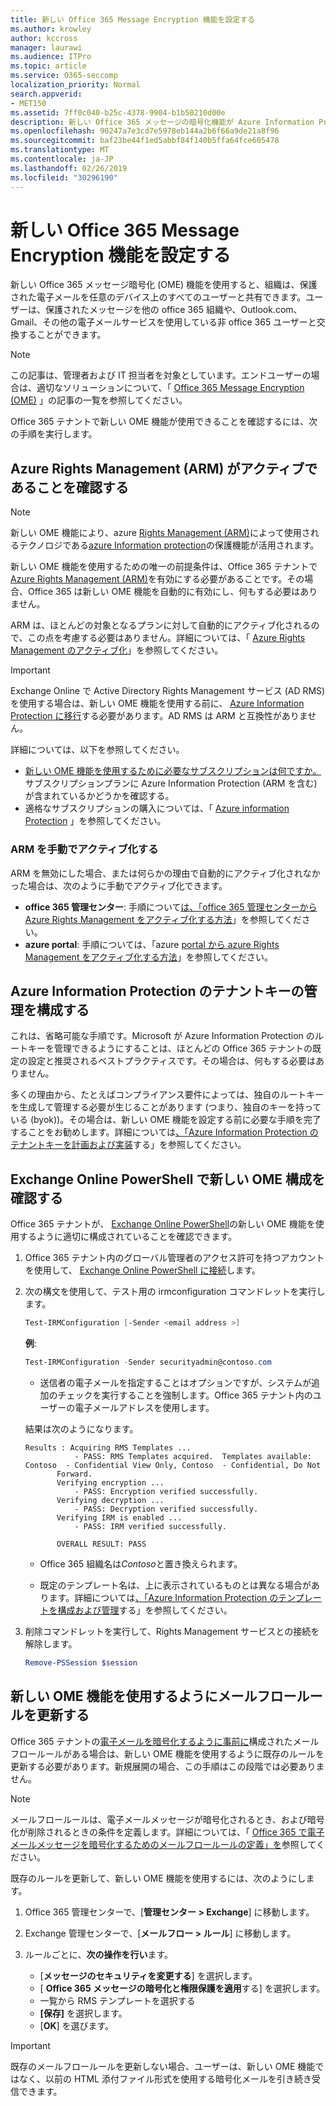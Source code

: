 ```yaml
---
title: 新しい Office 365 Message Encryption 機能を設定する
ms.author: krowley
author: kccross
manager: laurawi
ms.audience: ITPro
ms.topic: article
ms.service: O365-seccomp
localization_priority: Normal
search.appverid:
- MET150
ms.assetid: 7ff0c040-b25c-4378-9904-b1b50210d00e
description: 新しい Office 365 メッセージの暗号化機能が Azure Information Protection の上に構築されており、組織は、組織の内外の人々との間で保護された電子メール通信を使用できます。新しい OME 機能は、他の Office 365 組織、Outlook.com、Gmail、その他の電子メールサービスと連携して動作します。
ms.openlocfilehash: 90247a7e3cd7e5978eb144a2b6f66a9de21a8f96
ms.sourcegitcommit: baf23be44f1ed5abbf84f140b5ffa64fce605478
ms.translationtype: MT
ms.contentlocale: ja-JP
ms.lasthandoff: 02/26/2019
ms.locfileid: "30296190"
---
```

# <a name="set-up-new-office-365-message-encryption-capabilities"></a>新しい Office 365 Message Encryption 機能を設定する

新しい Office 365 メッセージ暗号化 (OME) 機能を使用すると、組織は、保護された電子メールを任意のデバイス上のすべてのユーザーと共有できます。ユーザーは、保護されたメッセージを他の office 365 組織や、Outlook.com、Gmail、その他の電子メールサービスを使用している非 office 365 ユーザーと交換することができます。


>[!NOTE]
>この記事は、管理者および IT 担当者を対象としています。エンドユーザーの場合は、適切なソリューションについて、「 [Office 365 Message Encryption (OME)](ome.md) 」の記事の一覧を参照してください。

Office 365 テナントで新しい OME 機能が使用できることを確認するには、次の手順を実行します。 

## <a name="verify-azure-rights-management-arm-is-active"></a>Azure Rights Management (ARM) がアクティブであることを確認する

>[!NOTE]
>新しい OME 機能により、azure [Rights Management (ARM)](https://docs.microsoft.com/en-us/azure/information-protection/what-is-azure-rms)によって使用されるテクノロジである[azure Information protection](https://docs.microsoft.com/en-us/azure/information-protection/what-is-information-protection)の保護機能が活用されます。

新しい OME 機能を使用するための唯一の前提条件は、Office 365 テナントで[Azure Rights Management (ARM)](https://docs.microsoft.com/en-us/azure/information-protection/what-is-azure-rms)を有効にする必要があることです。その場合、Office 365 は新しい OME 機能を自動的に有効にし、何もする必要はありません。 

ARM は、ほとんどの対象となるプランに対して自動的にアクティブ化されるので、この点を考慮する必要はありません。詳細については、「 [Azure Rights Management のアクティブ化](https://docs.microsoft.com/en-gb/azure/information-protection/activate-service)」を参照してください。

>[!IMPORTANT]
>Exchange Online で Active Directory Rights Management サービス (AD RMS) を使用する場合は、新しい OME 機能を使用する前に、 [Azure Information Protection に移行](https://docs.microsoft.com/en-us/azure/information-protection/migrate-from-ad-rms-to-azure-rms)する必要があります。AD RMS は ARM と互換性がありません。  

詳細については、以下を参照してください。

- [新しい OME 機能を使用するために必要なサブスクリプションは何ですか。](ome-faq.md#what-subscriptions-do-i-need-to-use-the-new-ome-capabilities)サブスクリプションプランに Azure Information Protection (ARM を含む) が含まれているかどうかを確認する。   
-  適格なサブスクリプションの購入については、「 [Azure information Protection](https://azure.microsoft.com/en-us/services/information-protection/) 」を参照してください。  

### <a name="manually-activating-arm"></a>ARM を手動でアクティブ化する

ARM を無効にした場合、または何らかの理由で自動的にアクティブ化されなかった場合は、次のように手動でアクティブ化できます。

- **office 365 管理センター**: 手順について[は、「office 365 管理センターから Azure Rights Management をアクティブ化する方法](https://docs.microsoft.com/en-us/azure/information-protection/activate-office365)」を参照してください。
- **azure portal**: 手順については、「azure [portal から azure Rights Management をアクティブ化する方法](https://docs.microsoft.com/en-gb/azure/information-protection/activate-azure)」を参照してください。 


## <a name="configure-management-of-your-azure-information-protection-tenant-key"></a>Azure Information Protection のテナントキーの管理を構成する

これは、省略可能な手順です。Microsoft が Azure Information Protection のルートキーを管理できるようにすることは、ほとんどの Office 365 テナントの既定の設定と推奨されるベストプラクティスです。その場合は、何もする必要はありません。 

多くの理由から、たとえばコンプライアンス要件によっては、独自のルートキーを生成して管理する必要が生じることがあります (つまり、独自のキーを持っている (byok))。その場合は、新しい OME 機能を設定する前に必要な手順を完了することをお勧めします。詳細については[、「Azure Information Protection のテナントキーを計画および実装](https://docs.microsoft.com/information-protection/plan-design/plan-implement-tenant-key)する」を参照してください。 


## <a name="verify-new-ome-configuration-in-exchange-online-powershell"></a>Exchange Online PowerShell で新しい OME 構成を確認する

Office 365 テナントが、 [Exchange Online PowerShell](https://docs.microsoft.com/en-us/powershell/exchange/exchange-online/exchange-online-powershell?view=exchange-ps)の新しい OME 機能を使用するように適切に構成されていることを確認できます。
  
1. Office 365 テナント内のグローバル管理者のアクセス許可を持つアカウントを使用して、 [Exchange Online PowerShell に接続](https://docs.microsoft.com/en-us/powershell/exchange/exchange-online/connect-to-exchange-online-powershell/connect-to-exchange-online-powershell)します。

2. 次の構文を使用して、テスト用の irmconfiguration コマンドレットを実行します。

     ```powershell
     Test-IRMConfiguration [-Sender <email address >]
     ```  

   **例**: 
   
     ```powershell
     Test-IRMConfiguration -Sender securityadmin@contoso.com
     ```
     
     - 送信者の電子メールを指定することはオプションですが、システムが追加のチェックを実行することを強制します。Office 365 テナント内のユーザーの電子メールアドレスを使用します。 
     
    結果は次のようになります。

     ```text
    Results : Acquiring RMS Templates ...
                - PASS: RMS Templates acquired.  Templates available: Contoso  - Confidential View Only, Contoso  - Confidential, Do Not 
            Forward.
            Verifying encryption ...
                - PASS: Encryption verified successfully.
            Verifying decryption ...
                - PASS: Decryption verified successfully.
            Verifying IRM is enabled ...
                - PASS: IRM verified successfully.

            OVERALL RESULT: PASS
    ```

   - Office 365 組織名は*Contoso*と置き換えられます。

   - 既定のテンプレート名は、上に表示されているものとは異なる場合があります。詳細については[、「Azure Information Protection のテンプレートを構成および管理](https://docs.microsoft.com/en-us/azure/information-protection/configure-policy-templates)する」を参照してください。

3. 削除コマンドレットを実行して、Rights Management サービスとの接続を解除します。
    
     ```powershell
     Remove-PSSession $session
     ```

## <a name="update-mail-flow-rules-to-use-new-ome-capabilities"></a>新しい OME 機能を使用するようにメールフロールールを更新する

Office 365 テナントの[電子メールを暗号化するように事前に](define-mail-flow-rules-to-encrypt-email.md)構成されたメールフロールールがある場合は、新しい OME 機能を使用するように既存のルールを更新する必要があります。新規展開の場合、この手順はこの段階では必要ありません。   

>[!Note]
>メールフロールールは、電子メールメッセージが暗号化されるとき、および暗号化が削除されるときの条件を定義します。詳細については、「 [Office 365 で電子メールメッセージを暗号化するためのメールフロールールの定義」を](define-mail-flow-rules-to-encrypt-email.md)参照してください。

既存のルールを更新して、新しい OME 機能を使用するには、次のようにします。

1. Office 365 管理センターで、[**管理センター > Exchange**] に移動します。

2. Exchange 管理センターで、[**メールフロー > ルール**] に移動します。 
3. ルールごとに、**次の操作を行い**ます。
    - [**メッセージのセキュリティを変更する**] を選択します。
    - [ **Office 365 メッセージの暗号化と権限保護を適用**する] を選択します。
    - 一覧から RMS テンプレートを選択する
    - **[保存]** を選択します。
    - [**OK**] を選びます。
  
>[!IMPORTANT]
>既存のメールフロールールを更新しない場合、ユーザーは、新しい OME 機能ではなく、以前の HTML 添付ファイル形式を使用する暗号化メールを引き続き受信できます。
